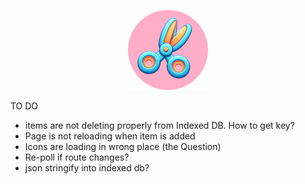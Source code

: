 <p align="center">
  <img src="./public/icon_128.png" alt="clip-it icon">
</p>

TO DO

- items are not deleting properly from Indexed DB. How to get key?
- Page is not reloading when item is added
- Icons are loading in wrong place (the Question)
- Re-poll if route changes?
- json stringify into indexed db?